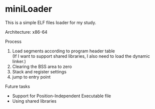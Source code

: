 # miniLoader

This is a simple ELF files loader for my study.

Architecture: x86-64

Process
1. Load segments according to program header table <br>
   (If I want to support shared libraries, I also need to load the dynamic linker.)
3. Clearing the BSS area to zero 
4. Stack and register settings
5. jump to entry point

Future tasks
- Support for Position-Independent Executable file
- Using shared libraries
